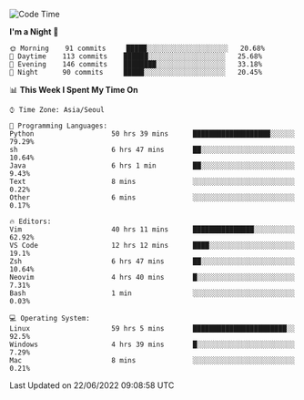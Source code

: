<!--START_SECTION:waka-->
![Code Time](http://img.shields.io/badge/Code%20Time-766%20hrs%2048%20mins-blue)

**I'm a Night 🦉** 

```text
🌞 Morning    91 commits     █████░░░░░░░░░░░░░░░░░░░░   20.68% 
🌆 Daytime    113 commits    ██████░░░░░░░░░░░░░░░░░░░   25.68% 
🌃 Evening    146 commits    ████████░░░░░░░░░░░░░░░░░   33.18% 
🌙 Night      90 commits     █████░░░░░░░░░░░░░░░░░░░░   20.45%

```


📊 **This Week I Spent My Time On** 

```text
⌚︎ Time Zone: Asia/Seoul

💬 Programming Languages: 
Python                   50 hrs 39 mins      ███████████████████░░░░░░   79.29% 
sh                       6 hrs 47 mins       ██░░░░░░░░░░░░░░░░░░░░░░░   10.64% 
Java                     6 hrs 1 min         ██░░░░░░░░░░░░░░░░░░░░░░░   9.43% 
Text                     8 mins              ░░░░░░░░░░░░░░░░░░░░░░░░░   0.22% 
Other                    6 mins              ░░░░░░░░░░░░░░░░░░░░░░░░░   0.17%

🔥 Editors: 
Vim                      40 hrs 11 mins      ███████████████░░░░░░░░░░   62.92% 
VS Code                  12 hrs 12 mins      ████░░░░░░░░░░░░░░░░░░░░░   19.1% 
Zsh                      6 hrs 47 mins       ██░░░░░░░░░░░░░░░░░░░░░░░   10.64% 
Neovim                   4 hrs 40 mins       █░░░░░░░░░░░░░░░░░░░░░░░░   7.31% 
Bash                     1 min               ░░░░░░░░░░░░░░░░░░░░░░░░░   0.03%

💻 Operating System: 
Linux                    59 hrs 5 mins       ███████████████████████░░   92.5% 
Windows                  4 hrs 39 mins       █░░░░░░░░░░░░░░░░░░░░░░░░   7.29% 
Mac                      8 mins              ░░░░░░░░░░░░░░░░░░░░░░░░░   0.21%

```


 Last Updated on 22/06/2022 09:08:58 UTC
<!--END_SECTION:waka-->
